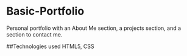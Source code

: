 # Basic-Portfolio
Personal portfolio with an About Me section, a projects section, and a section to contact me.

##Technologies used
HTML5, CSS



